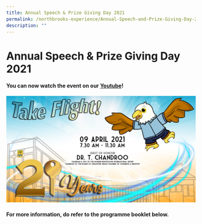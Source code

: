 ```yaml
---
title: Annual Speech & Prize Giving Day 2021
permalink: /northbrooks-experience/Annual-Speech-and-Prize-Giving-Day-2021/permalink/
description: ""
---
```

Annual Speech & Prize Giving Day 2021
=====================================

#### You can now watch the event on our [Youtube](https://www.youtube.com/watch?v=YzCwITMu6QU)!

![](/images/Annual.jpeg)

  
#### For more information, do refer to the programme booklet below.
